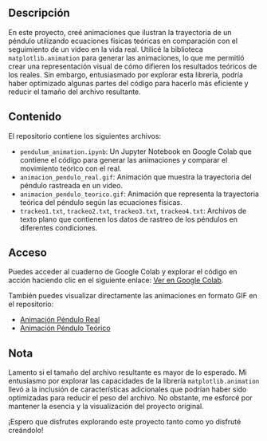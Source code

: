 ## Descripción

En este proyecto, creé animaciones que ilustran la trayectoria de un péndulo utilizando ecuaciones físicas teóricas en comparación con el seguimiento de un video en la vida real. Utilicé la biblioteca `matplotlib.animation` para generar las animaciones, lo que me permitió crear una representación visual de cómo difieren los resultados teóricos de los reales. Sin embargo, entusiasmado por explorar esta librería, podría haber optimizado algunas partes del código para hacerlo más eficiente y reducir el tamaño del archivo resultante.

## Contenido

El repositorio contiene los siguientes archivos:

- `pendulum_animation.ipynb`: Un Jupyter Notebook en Google Colab que contiene el código para generar las animaciones y comparar el movimiento teórico con el real.
- `animacion_pendulo_real.gif`: Animación que muestra la trayectoria del péndulo rastreada en un video.
- `animacion_pendulo_teorico.gif`: Animación que representa la trayectoria teórica del péndulo según las ecuaciones físicas.
- `trackeo1.txt`, `trackeo2.txt`, `trackeo3.txt`, `trackeo4.txt`: Archivos de texto plano que contienen los datos de rastreo de los péndulos en diferentes condiciones.

## Acceso

Puedes acceder al cuaderno de Google Colab y explorar el código en acción haciendo clic en el siguiente enlace: [Ver en Google Colab](https://colab.research.google.com/drive/1S4ziP8JAosmY7RojlCkZalPYziMlKV-8?usp=sharing).

También puedes visualizar directamente las animaciones en formato GIF en el repositorio:

- [Animación Péndulo Real](animacion_pendulo_real.gif)
- [Animación Péndulo Teórico](animacion_pendulo_teorico.gif)

## Nota

Lamento si el tamaño del archivo resultante es mayor de lo esperado. Mi entusiasmo por explorar las capacidades de la librería `matplotlib.animation` llevó a la inclusión de características adicionales que podrían haber sido optimizadas para reducir el peso del archivo. No obstante, me esforcé por mantener la esencia y la visualización del proyecto original.

¡Espero que disfrutes explorando este proyecto tanto como yo disfruté creándolo!
